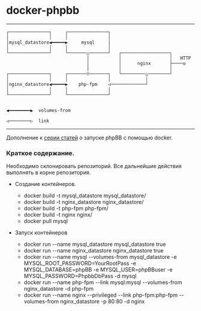 # docker-phpbb
---
	┌───────────────┐     ┌───────────────┐                               
	│               │     │               │                               
	│mysql_datastore◀━━━━━▶     mysql     |                 
	│               │     │               │                              
	└───────────────┘     └───────△───────┘   ┌──────────────────┐        
	                              │           │                  │   HTTP 
	                              │           │      nginx       ├────◎   
	                              │           │                  │        
	┌───────────────┐     ┌───────▽───────┐   └─────────△────────┘        
	│               │     │               │             │                 
	│nginx_datastore◀━━━━━▶    php-fpm    ◁─────────────┘                 
	│               │     │               │                               
	└───────────────┘     └───────────────┘                               
	                                                                      
	                                                                      
	◀━━━━━━━━▶  volumes-from                                              
	                                                                      
	◁────────▷  link                                                      	
---

Дополнение к <a href="http://blog.derz.co/posts/2015/02/27/chast-11-docker-vvedenie/" target="_blank">серии статей</a> о запуске phpBB с помощью docker.

### Краткое содержание.

Необходимо склонировать репозиторий. Все дальнейшие действия выполнять в корне репозитория.

* Создание контейнеров.  
  * docker build -t mysql_datastore mysql_datastore/  
  * docker build -t nginx_datastore nginx_datastore/  
  * docker build -t php-fpm php-fpm/  
  * docker build -t nginx nginx/  
  * docker pull mysql  

* Запуск контейнеров  
  * docker run --name mysql_datastore mysql_datastore true  
  * docker run --name nginx_datastore nginx_datastore true  
  * docker run --name mysql --volumes-from mysql_datastore -e MYSQL_ROOT_PASSWORD=YourRootPass -e MYSQL_DATABASE=phpBB -e MYSQL_USER=phpBBuser -e MYSQL_PASSWORD=PhpbbDbPass -d mysql  
  * docker run --name php-fpm --link mysql:mysql --volumes-from nginx_datastore -d php-fpm  
  * docker run --name nginx --privileged --link php-fpm:php-fpm --volumes-from nginx_datastore -p 80:80 -d nginx  

